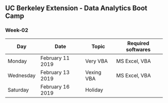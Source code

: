 ## UC Berkeley Extension - Data Analytics Boot Camp ##

### Week-02 ###

| Day       | Date             | Topic      | Required softwares |
|-----------|------------------|------------|--------------------|
| Monday    | February 11 2019 | Very VBA   | MS Excel, VBA      |
| Wednesday | February 13 2019 | Vexing VBA | MS Excel, VBA      |
| Saturday  | February 16 2019 | Holiday    |                    |
